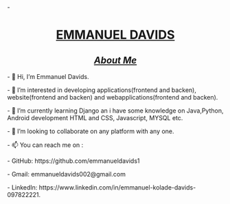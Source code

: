 -<h1 align="center"> <u>EMMANUEL DAVIDS </u></h1>
<h2 align="center"><u><i>About Me</i></u></h2>
-  👋 Hi, I’m Emmanuel Davids.<p>
- 👀 I’m interested in developing applications(frontend and backen), website(frontend and backen) and webapplications(frontend and backen).<p>
- 🌱 I’m currently learning Django an i have some knowledge on Java,Python, Android development HTML and CSS, Javascript, MYSQL etc.<p>
- 💞️ I’m looking to collaborate on any platform with any one.<p>
- 📫 You can reach me on :<p>
- GitHub: https://github.com/emmanueldavids1<p>
- Gmail: emmanueldavids002@gmail.com<p>
- LinkedIn: https://www.linkedin.com/in/emmanuel-kolade-davids-097822221.

<!---
emmanueldavids1/emmanueldavids1 is a ✨ special ✨ repository because its `README.md` (this file) appears on your GitHub profile.
You can click the Preview link to take a look at your changes.
--->
